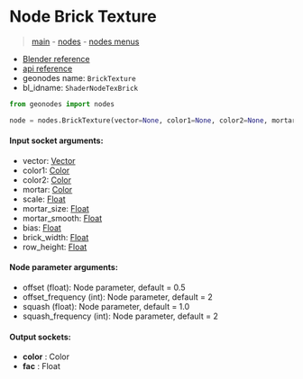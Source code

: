 # Node Brick Texture

> [main](../structure.md) - [nodes](nodes.md) - [nodes menus](nodes_menus.md)

- [Blender reference](https://docs.blender.org/manual/en/latest/modeling/geometry_nodes/texture/brick.html)
- [api reference](https://docs.blender.org/api/current/bpy.types.ShaderNodeTexBrick.html)
- geonodes name: `BrickTexture`
- bl_idname: `ShaderNodeTexBrick`

```python
from geonodes import nodes

node = nodes.BrickTexture(vector=None, color1=None, color2=None, mortar=None, scale=None, mortar_size=None, mortar_smooth=None, bias=None, brick_width=None, row_height=None, offset=0.5, offset_frequency=2, squash=1.0, squash_frequency=2)
```

#### Input socket arguments:

- vector: [Vector](Vector.md)
- color1: [Color](Color.md)
- color2: [Color](Color.md)
- mortar: [Color](Color.md)
- scale: [Float](Float.md)
- mortar_size: [Float](Float.md)
- mortar_smooth: [Float](Float.md)
- bias: [Float](Float.md)
- brick_width: [Float](Float.md)
- row_height: [Float](Float.md)

#### Node parameter arguments:

- offset (float): Node parameter, default = 0.5
- offset_frequency (int): Node parameter, default = 2
- squash (float): Node parameter, default = 1.0
- squash_frequency (int): Node parameter, default = 2

#### Output sockets:

- **color** : Color
- **fac** : Float

